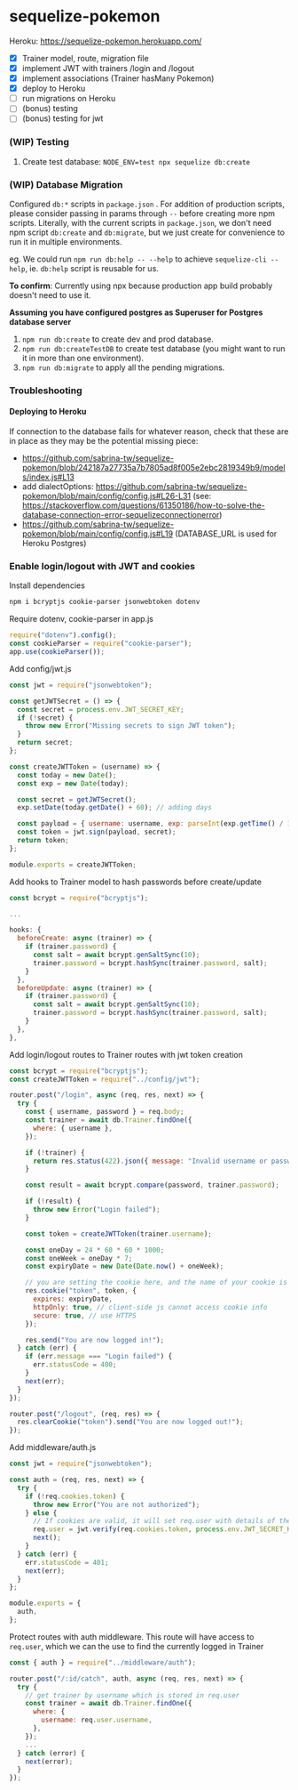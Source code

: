 # sequelize-pokemon

Heroku: https://sequelize-pokemon.herokuapp.com/

- [x] Trainer model, route, migration file
- [x] implement JWT with trainers /login and /logout
- [x] implement associations (Trainer hasMany Pokemon)
- [x] deploy to Heroku
- [ ] run migrations on Heroku
- [ ] (bonus) testing
- [ ] (bonus) testing for jwt

### (WIP) Testing

1. Create test database: `NODE_ENV=test npx sequelize db:create`

### (WIP) Database Migration

Configured `db:*` scripts in `package.json` . For addition of production scripts, please consider passing in params through `--` before creating more npm scripts.
Literally, with the current scripts in `package.json`, we don't need npm script `db:create` and `db:migrate`, but we just create for convenience to run it in multiple environments.

eg. We could run `npm run db:help -- --help` to achieve `sequelize-cli --help`, ie. `db:help` script is reusable for us.

**To confirm**: Currently using npx because production app build probably doesn't need to use it.

**Assuming you have configured postgres as Superuser for Postgres database server**

1. `npm run db:create` to create dev and prod database.
2. `npm run db:createTestDB` to create test database (you might want to run it in more than one environment).
3. `npm run db:migrate` to apply all the pending migrations.

### Troubleshooting

#### Deploying to Heroku

If connection to the database fails for whatever reason, check that these are in place as they may be the potential missing piece:

- https://github.com/sabrina-tw/sequelize-pokemon/blob/242187a27735a7b7805ad8f005e2ebc2819349b9/models/index.js#L13
- add dialectOptions: https://github.com/sabrina-tw/sequelize-pokemon/blob/main/config/config.js#L26-L31 (see: https://stackoverflow.com/questions/61350186/how-to-solve-the-database-connection-error-sequelizeconnectionerror)
- https://github.com/sabrina-tw/sequelize-pokemon/blob/main/config/config.js#L19 (DATABASE_URL is used for Heroku Postgres)

### Enable login/logout with JWT and cookies

Install dependencies

```bash
npm i bcryptjs cookie-parser jsonwebtoken dotenv
```

Require dotenv, cookie-parser in app.js

```js
require("dotenv").config();
const cookieParser = require("cookie-parser");
app.use(cookieParser());
```

Add config/jwt.js

```js
const jwt = require("jsonwebtoken");

const getJWTSecret = () => {
  const secret = process.env.JWT_SECRET_KEY;
  if (!secret) {
    throw new Error("Missing secrets to sign JWT token");
  }
  return secret;
};

const createJWTToken = (username) => {
  const today = new Date();
  const exp = new Date(today);

  const secret = getJWTSecret();
  exp.setDate(today.getDate() + 60); // adding days

  const payload = { username: username, exp: parseInt(exp.getTime() / 1000) };
  const token = jwt.sign(payload, secret);
  return token;
};

module.exports = createJWTToken;
```

Add hooks to Trainer model to hash passwords before create/update

```js
const bcrypt = require("bcryptjs");

...

hooks: {
  beforeCreate: async (trainer) => {
    if (trainer.password) {
      const salt = await bcrypt.genSaltSync(10);
      trainer.password = bcrypt.hashSync(trainer.password, salt);
    }
  },
  beforeUpdate: async (trainer) => {
    if (trainer.password) {
      const salt = await bcrypt.genSaltSync(10);
      trainer.password = bcrypt.hashSync(trainer.password, salt);
    }
  },
},
```

Add login/logout routes to Trainer routes with jwt token creation

```js
const bcrypt = require("bcryptjs");
const createJWTToken = require("../config/jwt");

router.post("/login", async (req, res, next) => {
  try {
    const { username, password } = req.body;
    const trainer = await db.Trainer.findOne({
      where: { username },
    });

    if (!trainer) {
      return res.status(422).json({ message: "Invalid username or password." });
    }

    const result = await bcrypt.compare(password, trainer.password);

    if (!result) {
      throw new Error("Login failed");
    }

    const token = createJWTToken(trainer.username);

    const oneDay = 24 * 60 * 60 * 1000;
    const oneWeek = oneDay * 7;
    const expiryDate = new Date(Date.now() + oneWeek);

    // you are setting the cookie here, and the name of your cookie is `token`
    res.cookie("token", token, {
      expires: expiryDate,
      httpOnly: true, // client-side js cannot access cookie info
      secure: true, // use HTTPS
    });

    res.send("You are now logged in!");
  } catch (err) {
    if (err.message === "Login failed") {
      err.statusCode = 400;
    }
    next(err);
  }
});

router.post("/logout", (req, res) => {
  res.clearCookie("token").send("You are now logged out!");
});
```

Add middleware/auth.js

```js
const jwt = require("jsonwebtoken");

const auth = (req, res, next) => {
  try {
    if (!req.cookies.token) {
      throw new Error("You are not authorized");
    } else {
      // If cookies are valid, it will set req.user with details of the currently logged in user
      req.user = jwt.verify(req.cookies.token, process.env.JWT_SECRET_KEY);
      next();
    }
  } catch (err) {
    err.statusCode = 401;
    next(err);
  }
};

module.exports = {
  auth,
};
```

Protect routes with auth middleware. This route will have access to `req.user`, which we can the use to find the currently logged in Trainer

```js
const { auth } = require("../middleware/auth");

router.post("/:id/catch", auth, async (req, res, next) => {
  try {
    // get trainer by username which is stored in req.user
    const trainer = await db.Trainer.findOne({
      where: {
        username: req.user.username,
      },
    });
    ...
  } catch (error) {
    next(error);
  }
});
```
